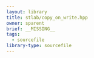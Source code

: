 ```yaml
---
layout: library
title: stlab/copy_on_write.hpp
owner: sparent
brief: __MISSING__
tags:
  - sourcefile
library-type: sourcefile
---
```

